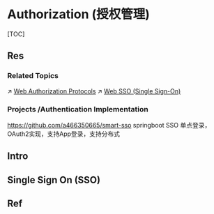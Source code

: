 # Authorization (授权管理)

[TOC]



## Res
### Related Topics
↗ [Web Authorization Protocols](../../../../Application%20Security/💉%20Web%20Security/📌%20Web%20Security%20Basics/Web%20Access%20Control/Web%20Authorization%20Protocols/Web%20Authorization%20Protocols.md)
↗ [Web SSO (Single Sign-On)](../../../../Application%20Security/💉%20Web%20Security/📌%20Web%20Security%20Basics/Web%20Access%20Control/Web%20Authorization%20Protocols/Web%20SSO%20(Single%20Sign-On)/Web%20SSO%20(Single%20Sign-On).md)

### Projects /Authentication Implementation
https://github.com/a466350665/smart-sso
springboot SSO 单点登录，OAuth2实现，支持App登录，支持分布式



## Intro



## Single Sign On (SSO)




## Ref

